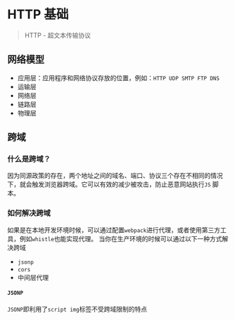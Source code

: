 # HTTP 基础

> HTTP - 超文本传输协议

## 网络模型

- 应用层：应用程序和网络协议存放的位置，例如：`HTTP UDP SMTP FTP DNS`
- 运输层
- 网络层
- 链路层
- 物理层

## 跨域

### 什么是跨域？

因为同源政策的存在，两个地址之间的域名、端口、协议三个存在不相同的情况下，就会触发浏览器跨域。它可以有效的减少被攻击，防止恶意网站执行`JS`
脚本。

### 如何解决跨域

如果是在本地开发环境时候，可以通过配置`webpack`进行代理，或者使用第三方工具，例如`whistle`也能实现代理。
当你在生产环境的时候可以通过以下一种方式解决跨域

- `jsonp`
- `cors`
- 中间层代理

#### `JSONP`
`JSONP`即利用了`script img`标签不受跨域限制的特点
